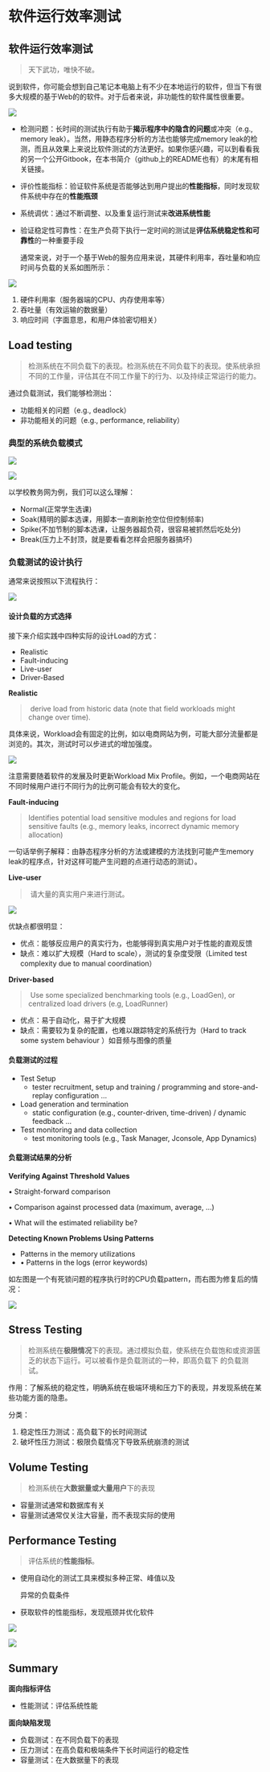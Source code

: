 # 软件运行效率测试

## 软件运行效率测试

> 天下武功，唯快不破。

说到软件，你可能会想到自己笔记本电脑上有不少在本地运行的软件，但当下有很多大规模的基于Web的的软件。对于后者来说，非功能性的软件属性很重要。

![](../.gitbook/assets/image-20201104210622334.png)

* 检测问题：长时间的测试执行有助于**揭示程序中的隐含的问题**或冲突（e.g., memory leak）。当然，用静态程序分析的方法也能够完成memory leak的检测，而且从效果上来说比软件测试的方法更好。如果你感兴趣，可以到看看我的另一个公开Gitbook，在本书简介（github上的README也有）的末尾有相关链接。
* 评价性能指标：验证软件系统是否能够达到用户提出的**性能指标**，同时发现软件系统中存在的**性能瓶颈**
* 系统调优：通过不断调整、以及重复运行测试来**改进系统性能**
* 验证稳定性可靠性：在生产负荷下执行一定时间的测试是**评估系统稳定性和可靠性**的一种重要手段

  通常来说，对于一个基于Web的服务应用来说，其硬件利用率，吞吐量和响应时间与负载的关系如图所示：

![](../.gitbook/assets/image-20201104215925261.png)

1. 硬件利用率（服务器端的CPU、内存使用率等）
2. 吞吐量（有效运输的数据量）
3. 响应时间（字面意思，和用户体验密切相关）

## Load testing

> ​ 检测系统在不同负载下的表现。检测系统在不同负载下的表现。使系统承担不同的工作量，评估其在不同工作量下的行为、以及持续正常运行的能力。

通过负载测试，我们能够检测出：

* 功能相关的问题（e.g., deadlock）
* 非功能相关的问题（e.g., performance, reliability）

### 典型的系统负载模式

![](../.gitbook/assets/image-20201104220654874.png)

![](../.gitbook/assets/image-20201104220830583.png)

以学校教务网为例，我们可以这么理解：

* Normal\(正常学生选课\)
* Soak\(精明的脚本选课，用脚本一直刷新抢空位但控制频率\)
* Spike\(不加节制的脚本选课，让服务器超负荷，很容易被抓然后吃处分\)
* Break\(压力上不封顶，就是要看看怎样会把服务器搞坏\)

### 负载测试的设计执行

通常来说按照以下流程执行：

![](../.gitbook/assets/image-20201104221014450.png)

#### 设计负载的方式选择

接下来介绍实践中四种实际的设计Load的方式：

* Realistic
* Fault-inducing
* Live-user
* Driver-Based

**Realistic**

> ​ derive load from historic data \(note that field workloads might change over time\).

具体来说，Workload会有固定的比例，如以电商网站为例，可能大部分流量都是浏览的。其次，测试时可以步进式的增加强度。

![](../.gitbook/assets/image-20201104221830875.png)

注意需要随着软件的发展及时更新Workload Mix Profile。例如，一个电商网站在不同时候用户进行不同行为的比例可能会有较大的变化。

**Fault-inducing**

> Identifies potential load sensitive modules and regions for load sensitive faults \(e.g., memory leaks, incorrect dynamic memory allocation\)

一句话举例子解释：由静态程序分析的方法或建模的方法找到可能产生memory leak的程序点，针对这样可能产生问题的点进行动态的测试）。

**Live-user**

> ​ 请大量的真实用户来进行测试。

![](../.gitbook/assets/image-20201105163923186.png)

优缺点都很明显：

* 优点：能够反应用户的真实行为，也能够得到真实用户对于性能的直观反馈
* 缺点：难以扩大规模（Hard to scale），测试的复杂度受限（Limited test complexity due to manual coordination）

**Driver-based**

> ​ Use some specialized benchmarking tools \(e.g., LoadGen\), or centralized load drivers \(e.g, LoadRunner\)

* 优点：易于自动化，易于扩大规模
* 缺点：需要较为复杂的配置，也难以跟踪特定的系统行为（Hard to track some system behaviour ）如音频与图像的质量

#### 负载测试的过程

* Test Setup
  * tester recruitment, setup and training / programming and store-and-replay configuration …
* Load generation and termination
  * static configuration \(e.g., counter-driven, time-driven\) / dynamic feedback …
* Test monitoring and data collection
  * test monitoring tools \(e.g., Task Manager, Jconsole, App Dynamics\)

#### 负载测试结果的分析

**Verifying Against Threshold Values**

• Straight-forward comparison

• Comparison against processed data \(maximum, average, …\)

• What will the estimated reliability be?

**Detecting Known Problems Using Patterns**

* Patterns in the memory utilizations
* • Patterns in the logs \(error keywords\)

如左图是一个有死锁问题的程序执行时的CPU负载pattern，而右图为修复后的情况：

![](../.gitbook/assets/image-20201116103313566.png)

## Stress Testing

> 检测系统在**极限情况**下的表现。通过模拟负载，使系统在负载饱和或资源匮乏的状态下运行。可以被看作是负载测试的一种，即高负载下 的负载测试。

作用：了解系统的稳定性，明确系统在极端环境和压力下的表现，并发现系统在某些功能方面的隐患。

分类：

1. 稳定性压力测试：高负载下的长时间测试
2. 破坏性压力测试：极限负载情况下导致系统崩溃的测试

## Volume Testing

> 检测系统在**大数据量或大量用户**下的表现

* 容量测试通常和数据库有关
* 容量测试通常仅关注大容量，而不表现实际的使用

## Performance Testing

> 评估系统的**性能指标**。

* 使用自动化的测试工具来模拟多种正常、峰值以及

  异常的负载条件

* 获取软件的性能指标，发现瓶颈并优化软件

![](../.gitbook/assets/image-20201116104023090.png)

![](../.gitbook/assets/image-20201116104053203.png)

## Summary

**面向指标评估**

* 性能测试：评估系统性能

**面向缺陷发现**

* 负载测试：在不同负载下的表现
* 压力测试：在高负载和极端条件下长时间运行的稳定性
* 容量测试：在大数据量下的表现

